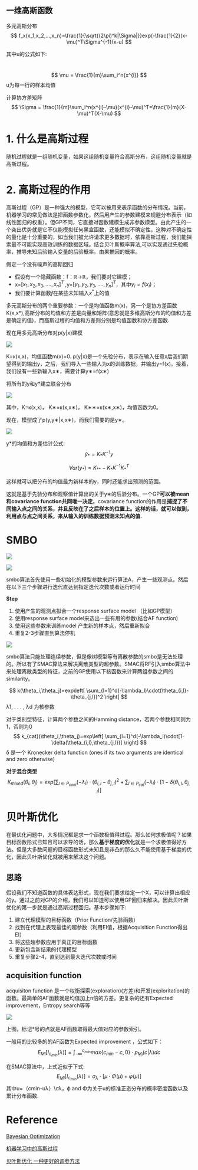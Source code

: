 ## 一维高斯函数



多元高斯分布
$$
f_x(x_1,x_2,...,x_n)=\frac{1}{\sqrt{(2\pi)^k|\Sigma|}}exp(-\frac{1}{2}(x-\mu)^T\Sigma^{-1}(x-u)
$$

其中u的公式如下:

​	
$$
\mu = \frac{1}{m}\sum_i^n{x^{i}}
$$
u为每一行的样本均值

计算协方差矩阵
$$
\Sigma = \frac{1}{m}\sum_i^n(x^{i}-\mu)(x^{i}-\mu)^T=\frac{1}{m}(X-\mu)^T(X-\mu)
$$


# 1. 什么是高斯过程

随机过程就是一组随机变量，如果这组随机变量符合高斯分布，这组随机变量就是高斯过程。



# 2. 高斯过程的作用

高斯过程（GP）是一种强大的模型，它可以被用来表示函数的分布情况。当前，机器学习的常见做法是把函数参数化，然后用产生的参数建模来规避分布表示（如线性回归的权重）。但GP不同，它直接对函数建模生成非参数模型。由此产生的一个突出优势就是它不仅能模拟任何黑盒函数，还能模拟不确定性。这种对不确定性的量化是十分重要的，如当我们被允许请求更多数据时，依靠高斯过程，我们能探索最不可能实现高效训练的数据区域。结合贝叶斯概率算法,可以实现通过先验概率，推导未知后验输入变量的后验概率。由果推因的概率。

假定一个没有噪声的高斯回归

- 假设有一个隐藏函数：f：ℝ→ℝ，我们要对它建模；
- x=$[x_1,x_2,x_3,....,x_n]^T$  ,y=$[y_1,y_2,y_3,....,y_n]^T$，其中$y_i = f(x_i)$；
- 我们要计算函数$f$在某些未知输入$x^*$上的值

多元高斯分布的两个重要参数：一个是均值函数m(x)，另一个是协方差函数K(x,x*),高斯分布的均值和方差是向量和矩阵(意思就是多维高斯分布的均值和方差是确定的值)，而高斯过程的均值和方差则分别是均值函数和协方差函数.



现在用多元高斯分布对p(y|x)建模

![](https://pic2.zhimg.com/80/v2-5b81990e2aee9a0b21f6d09eda01ec31_hd.jpg)

K=κ(x,x)，均值函数m(x)=0. p(y|x)是一个先验分布，表示在输入任意x后我们期望得到的输出y，之后，我们导入一些输入为x的训练数据，并输出y=f(x)。接着，我们设有一些新输入x∗，需要计算y∗=f(x∗)

将所有的y和y*建立联合分布

![](https://pic4.zhimg.com/80/v2-d7242c9291d6878e509d040c3b80fadb_hd.jpg)

其中，K=κ(x,x)， K∗=κ(x,x∗)， K∗∗=κ(x∗,x∗)，均值函数为0。

现在，模型成了p(y,y∗|x,x∗)，而我们需要的是y∗。

![](https://pic3.zhimg.com/80/v2-3465c15cfd301d1826a6d92117de362a_hd.jpg)



y*的均值和方差估计公式:
$$
\hat y_*=K_*K^{-1}y 
$$

$$
Var(y_*)= K_{**}-K_*K^{-1}K_*^T
$$

这样就可以把分布的均值最为新样本的y，同时还能求出预测的范围。

这就是基于先验分布和观察值计算出的关于y∗的后验分布。一个GP**可以被mean和covariance function共同唯一决定**。covariance function的作用是**捕捉了不同输入点之间的关系，并且反映在了之后样本的位置上。这样的话，就可以做到，利用点与点之间关系，来从输入的训练数据预测未知点的值.**



# SMBO

![](../image/SMBO.jpg)





![](../image/smbo_intensify.jpg)

smbo算法首先使用一些初始化的模型参数来运行算法A，产生一些观测点。然后在以下三个步骤进行迭代直达到指定迭代次数或者运行时间

**Step**

1. 使用产生的观测点拟合一个response surface model （比如GP模型）
2. 使用response surface model来选出一些有用的参数(结合AF function)
3. 使用这些参数来训练model 产生新的样本点，然后重新拟合
4. 重复2-3步骤直到算法停机



![](../image/smbo_gp.jpg)



smbo算法只能处理连续参数，但是像树模型等有离散参数的smbo是无法处理的。所以有了SMAC算法来解决离散类型的超参数。SMAC将RF引入smbo算法中来处理离散类型的特征，之前的GP使用以下核函数来计算两组参数之间的similarity。


$$
k(\theta_i,\theta_j)=exp\left[  \sum_{l=1}^d(-\lambda_l)\cdot(\theta_{i,l}-\theta_{j,l})^2  \right]
$$
λ1, . . . , λd 为核参数

对于类别型特征，计算两个参数之间的Hamming distance，若两个参数相同则为1，否则为0
$$
k_{cat}(\theta_i,\theta_j)=exp\left[  \sum_{l=1}^d(-\lambda_l)\cdot[1-\delta(\theta_{i,l},\theta_{j,l})]  \right]
$$
 δ 是一个 Kronecker delta function (ones if its two arguments are identical and zero otherwise)



**对于混合类型**
$$
K_{mixed}(\theta_i,\theta_j)=exp\left[ \sum_{l\in P_{cont}}(-\lambda_l)\cdot(\theta_{i,l}-\theta_{j,l})^2+
\sum_{l \in P_{cat}}(-\lambda_l)\cdot[1-\delta(\theta_{i,l},\theta_{j,l})
\right]
$$






# 贝叶斯优化



在最优化问题中，大多情况都是求一个函数极值得过程。那么如何求极值呢？如果目标函数形式已知且可以求导的话，那么**基于梯度的优化**就是一个求极值得好方法。但是大多数问题的目标函数形式未知且是非凸的那么久不能使用基于梯度的优化，因此贝叶斯优化就被用来解决这个问题。



## 思路

假设我们不知道函数的具体表达形式，现在我们要求给定一个X，可以计算出相应的y。通过之前对GP的介绍，我们可以知道可以使用GP回归来解决。因此贝叶斯优化的第一步就是通过高斯过程回归。基本步骤如下:

1. 建立代理模型的目标函数（Prior Function/先验函数）
2. 找到在代理上表现最佳的超参数（利用EI值，根据Acquisition Function得出EI）
3. 将这些超参数应用于真正的目标函数
4. 更新包含新结果的代理模型
5. 重复步骤2-4，直到达到最大迭代次数或时间



## acquisition function

acquisiton function  是一个权衡探索(exploration)(方差)和开发(exploritation)的函数。最简单的AF函数就是均值加上n倍的方差。更复杂的还有Expected improvement，Entropy search等等

![](https://pic1.zhimg.com/80/v2-feaace833ceeab0019d856e0b48960b0_hd.jpg)

上图，标记*号的点就是AF函数取得最大值对应的参数索引。



一般用的比较多的的AF函数为Expected improvement ，公式如下：
$$
E_{Ml}[I_{c_{min}}(\lambda)] = \int_{-\infty}^{c_{min}}max\{c_{min}-c,0\}\cdot{p_{M_l}(c|\lambda)}dc
$$




在SMAC算法中，上式近似于下式:
$$
E_{Ml}[I_{c_{min}}(\lambda)] =\sigma_{\lambda}\cdot[\mu\cdot\Phi(\mu)+\varphi(\mu)]
$$
其中u=（cmin-uλ）\σλ，ϕ and Φ为关于u的标准正态分布的概率密度函数以及累计分布函数.





# Reference



[Bayesian Optimization](<http://codewithzhangyi.com/2018/07/31/Auto%20Hyperparameter%20Tuning%20-%20Bayesian%20Optimization/>)

[机器学习中的高斯过程](<https://blog.csdn.net/lj6052317/article/details/78772494>)

[贝叶斯优化 一种更好的调参方法](<https://zhuanlan.zhihu.com/p/29779000>)